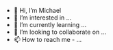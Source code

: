 - 👋 Hi, I’m Michael
- 👀 I’m interested in ...
- 🌱 I’m currently learning ...
- 💞️ I’m looking to collaborate on ... 
- 📫 How to reach me - ...

<!---
mdihay/mdihay is a ✨ special ✨ repository because its `README.md` (this file) appears on your GitHub profile.
You can click the Preview link to take a look at your changes.
--->
